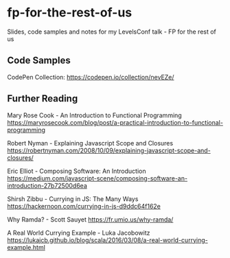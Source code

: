 # fp-for-the-rest-of-us
Slides, code samples and notes for my LevelsConf talk - FP for the rest of us

## Code Samples
CodePen Collection: https://codepen.io/collection/nevEZe/

## Further Reading
Mary Rose Cook - An Introduction to Functional Programming
https://maryrosecook.com/blog/post/a-practical-introduction-to-functional-programming

Robert Nyman - Explaining Javascript Scope and Closures
https://robertnyman.com/2008/10/09/explaining-javascript-scope-and-closures/

Eric Elliot - Composing Software: An Introduction
https://medium.com/javascript-scene/composing-software-an-introduction-27b72500d6ea

Shirsh Zibbu - Currying in JS: The Many Ways
https://hackernoon.com/currying-in-js-d9ddc64f162e

Why Ramda? - Scott Sauyet
https://fr.umio.us/why-ramda/

A Real World Currying Example - Luka Jacobowitz
https://lukajcb.github.io/blog/scala/2016/03/08/a-real-world-currying-example.html